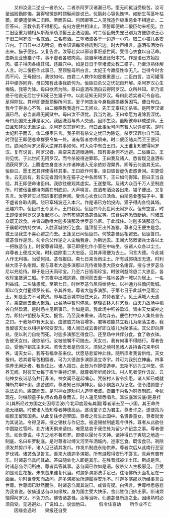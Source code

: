 <!-- { "loadSidebar": true } -->
　　又曰汝造二逆业一者杀父。二者杀阿罗汉诸漏已尽。堕无间狱当受极苦。汝可至诚殷勤除悔。冀得轻微是时顶髻闻是说已。忧箭射心容色憔悴。如断生苇茎叶枯萎。即便遣使唤二旧臣。至而告曰。何因卿等二人见我造作极重恶业不相遮止。二臣答曰。王教令我不得相见。有何方便共相谏止。顶髻即便敕二佞臣勿来相见。立二旧臣重为辅相从斯渐渐劝顶髻王正法治国。时二佞臣既失宠已别为方便欲改王心于旧二阿罗汉一名底洒。二名布洒。二窣堵波各于一边造一小穴。取二小猫儿各安穴内。于日日中以肉喂饲。教令识语每常持肉到穴边。时大声唤言。底洒布洒汝各出来。猫子便出。又复告言。汝等若实以邪谄事诳惑世间。受信心衣食以自活命。由斯恶业堕猫子中。事不虚者各取肉脔。绕自窣堵波还归本穴。作是语已方始投肉。猫子得肉各绕其塔。还趣穴中。如是日日于窣堵波处教二猫子。乃至淳熟体解人言。时二佞臣作此事已。至顶髻母所白言。太妃王今羸瘦性命无几。岂得今时舍而不问。王母报曰。我欲如何。由君二人教作如是极重恶业。二臣白言。岂可罐落井中绠亦同弃。母曰知有此事我欲何为。佞臣曰杀父之忧妃自开解。杀阿罗汉心生悔恼。我等为除。母曰欲若为除。臣曰底洒布洒自云得阿罗汉。众所共知。斯乃诳惑于他说无后世宁知死已生猫子中。以此证知无阿罗汉。母曰此若实者可令自验。足得除忧。其母即便至顶髻所问言。爱子何故汝今身极羸损痿黄困笃。便白母白。我今宁得身心不苦。由二佞臣教我造作二无间业。先王无辜枉加杀害。是阿罗汉诸漏已尽。必当直趣无间狱中。母曰汝不须忧。我当为说。王曰幸愿为说除我深忧。母曰此国先王非是汝父。我因洗浴与外人交通。因即生汝。虽断彼命非成逆罪。王曰且知非父无重逆业。杀阿罗汉其罪可无。母曰此事汝可问有智人以详虚实。是时太妃辞子而去。命二佞臣告言。我子所有杀父之忧已为除讫。杀罗汉罪尔自当知。时顶髻王即便总命群寮令集一处。诸有智者亦唤俱来。时二佞臣随众而至王便问曰。朕闻杀阿罗汉得大逆罪其事如何。时大众中有白王曰。大王谁复知彼得阿罗汉。复有说言。阿罗汉者。乘空来去道眼通明。知有害身何不远避。二佞臣曰。王何见忧。于此世间无阿罗汉。而今杀彼得逆罪耶。王曰我及诸人。悉皆现见底洒布洒获阿罗汉。上腾虚空身变水火作诸神通入无余依妙涅槃界。卿等云何道其无实。佞臣曰。愿王宽其罪使得终其事。王曰欲作何事。臣曰彼皆虚伪诳惑世间。实更受生。云无后有。若实无者因何生在猫子之中各居塔下。王曰如何得知。臣曰王当自验。其王即便命诸臣曰。我欲往彼观其虚实。王遂整驾。及诸大众百千万人至制底所。时彼佞臣便持肉脔在制底边。大声唤言。底洒布洒汝各出来。猫子便出。又复告言。汝等若实以邪謟事诳惑世间。受信心衣食以自活命。由斯恶业堕猫子中。事不虚者各取肉脔。绕已窣堵波还入本穴。作是语已方始投肉。猫子得肉各绕其塔。还趣穴中。佞臣曰王今见不。王曰我见。佞臣曰今此世间无阿罗汉。但有空言。时王即便舍阿罗汉见发起邪心。所有布施苾刍苾刍尼等。饮食供养悉皆断绝。时诸五众既无饮食。并皆四散唯大迦多演那及世罗苾刍尼。于此城住。时迦多演那苾刍。于晨朝时执持衣钵。入胜音城欲行乞食。逢顶髻王出外游猎。尊者见王便生是念。或王见我生不喜心避之而去。王逢见已问佞臣曰。何故苾刍远相避去。佞臣答曰。彼苾刍作是念。勿令杀父作逆之人尘触我身。为斯远去。王闻大怒敕诸兵士各以土一把散苾刍上。时彼尊者知是。事已即便化作小室在中端坐。彼诸人众各以尘土。弃尊者上便成大聚。时利益除患二大忠臣。见其非理便为去土。问言大德。今此城人作无利事。当受何报。苾刍报曰。斋七日来当雨尘土。所有城郭填压无遗。时利益大臣子名绀颜。授与尊者大迦多演那以充侍者除患大臣女名绀容。授与世罗苾刍尼以充给侍。即于是日天雨珍宝。乃至六日皆雨珍宝。时彼利益除患二大忠臣。各收珍宝盛满二船。于其夜中出城逃避。随河而去至一胜地各造一城以为居止。一名利益城。二名除患城。至第七日。时世罗苾刍尼将给侍女。以神通力往憍闪毗城。即以侍女付瞿师罗长者。令其养育。尊者大迦多演那。于第七日于此城中见雨尘土。知是业力不可救济。即与胜音城中旧住天女。并侍者童子。见土满城人无遗子。乘空而去至大聚落。止谷场中暂时停息。整理衣钵入村乞食。由天力故场中稻谷自然盈满。是时场主见斯事已。作如是语。我此场中稻谷盈溢。皆由天女威神之力。即持户钥授与天女。报言。乃至我未重来。请勿弃去。便往村中众人集处普告之曰。于我场中有天女至。由彼威力场谷增多。君等若能共立我儿为聚落主者。我当留彼天女以相拥护常受安乐。诸人闻已咸云善好即立彼儿为聚落主。其父即向屏处。便以利刀自刎而死。时迦多演那乞得食已。还至场中共伴分食。食了收衣钵。告彼天女曰。我欲前行。汝被他嘱不可随去。天女曰。我有何事不得随行。尊者告曰。受他户钥其主未来。若舍去者是伤信义。须臾之顷村邑诸人各持香花来申供养。请天女曰。我等有福幸圣来仪。伏愿慈悲留神此住。随所须者我皆供给。天女报曰。若其君等苦相留者。可为大德迦多演那造立寺宇。并可为我别立神庙。四事供养无阙乏者。我当住此。诸人报曰。此皆为作即便造寺。去斯不远为立神堂。供养无阙。时彼天女每于夜半秉持灯炬。就尊者所听闻妙法。村人见者便作讥议。云何神女夜诣苾刍共行非法。神女闻已遂起嗔心。咒彼村人皆令疾患。诸人知已咸就神所共申忏谢。患苦遂除。尊者知已即辞神女。留小铜盏以为记念。便令绀颜童子执法衣角。腾空而去。是时神女遂劝村人造窣堵波。盏置于内名为铜盏制底。今犹现在。时绀颜童子执师衣角悬身而去。时人遥见皆悉唱言。滥波底滥波底(是悬挂义)其所经过方国之处因号滥波(今北印度现有其国)尊者渐去至一小国。其王命终绝无继嗣。时彼诸人皆知尊者神德高远。遂请童子立为君主。尊者许之。遂便策为绀颜王留知国务。从此复往步迦拏国。尊者之母生此国中。名贤善童女。尊者就舍为其说法。令得见谛。授之锡杖与作记念。彼造锡杖制底现今供养。尊者从此欲往中国路过雪岭。北方诸天俱来请曰。唯愿慈哀于我住处为留少许记念之事。尊者便念。如世尊说。中方之地不著布罗。即便以屦付与天神。诸神得已于爽垲之地造一制底。名曰布罗制底。是时尊者过缚叉河至布洒城内。巡家乞食。既饭食已。剃除须发并剪爪甲。诸人见已请其发爪。作发爪制底永贻供养。尊者次后从此南行至室罗伐城。诸苾刍见告言。善来大德迦多演那。所有游履得安乐不答言。具寿有苦有乐。时诸苾刍具问其故。答曰随处化人即是其乐。在胜音城被尘土压。斯成是苦。时诸苾刍寻问所由。尊者具答其事。苾刍闻已作如是语。彼杀父人生极邪见。且受如是现世花报。未来苦果谁复代当。时迦多演那洗手足已。往诣佛所头面礼足在一面坐。尔时世尊知而故问。迦多演那汝所游履得安乐不。时迦多演那以所经事具白世尊。世尊闻已默然而住。时诸苾刍闻其说已。咸皆有疑。白佛言。世尊唯愿慈悲为我宣说。彼仙道苾刍以何缘故。身为国主受大快乐。舍此胜位归佛出家。断诸烦恼得阿罗汉。不免刀杀。佛告诸苾刍。汝等当听。仙道苾刍所造之业。因缘熟时必须自受。无逃避处。广说如上。说伽他曰。
　　假令住百劫　　所作业不亡
　　因缘会遇时　　果报还自受

